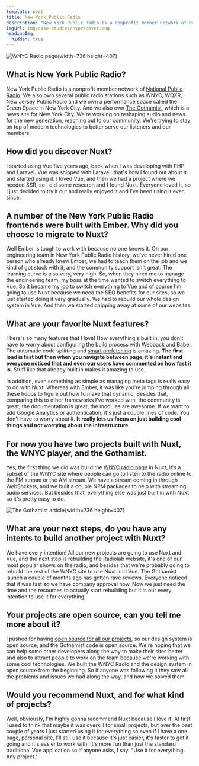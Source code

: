 ```yaml
---
template: post
title: New York Public Radio
description: "New York Public Radio is a nonprofit member network of National Public Radio. They recently rebuilt the WNYC radio page and their news website The Gothamist with Nuxt. We talked with Kim LaRocca, Senior Engineering Manager at NYPR about their migration to Nuxt and their future plans."
imgUrl: img/case-studies/nypr/cover.png
headingImg:
  hidden: true
---
```


![WNYC Radio page](img/case-studies/nypr/main.png){width=736 height=407}

## What is New York Public Radio?

New York Public Radio is a nonprofit member network of [National Public Radio](https://www.npr.org). We also own several public radio stations such as WNYC, WQXR, New Jersey Public Radio and we own a performance space called the Green Space in New York City. And we also own [The Gothamist](https://gothamist.com/), which is a news site for New York City. We're working on reshaping audio and news for the new generation, reaching out to our community. We're trying to stay on top of modern technologies to better serve our listeners and our members.

## How did you discover Nuxt?

I started using Vue five years ago, back when I was developing with PHP and Laravel. Vue was shipped with Laravel; that's how I found out about it and started using it. I loved Vue, and then we had a project where we needed SSR, so I did some research and I found Nuxt. Everyone loved it, so I just decided to try it out and really enjoyed it and I've been using it ever since.

## A number of the New York Public Radio frontends were built with Ember. Why did you choose to migrate to Nuxt?

Well Ember is tough to work with because no one knows it. On our engineering team in New York Public Radio history, we've never hired one person who already knew Ember, we had to teach them on the job and we kind of got stuck with it, and the community support isn't great. The learning curve is also very, very high. So, when they hired me to manage the engineering team, my boss at the time wanted to switch everything to Vue. So it became my job to switch everything to Vue and of course I'm going to use Nuxt because we need the SEO benefits for our sites, so we just started doing it very gradually. We had to rebuild our whole design system in Vue. And then we started chipping away at some of our websites.

## What are your favorite Nuxt features?

There's so many features that I love! How everything's built in, you don't have to worry about configuring the build process with Webpack and Babel. The automatic code splitting and [smart prefetching](/announcements/introducing-smart-prefetching) is amazing. **The first load is fast but then when you navigate between page, it's instant and everyone noticed that and even our users have commented on how fast it is.** Stuff like that already built in makes it amazing to use. 

In addition, even something as simple as managing meta tags is really easy to do with Nuxt. Whereas with Ember, it was like you're jumping through all these hoops to figure out how to make that dynamic. Besides that, comparing this to other frameworks I've worked with, the community is great, the documentation is great, the modules are awesome. If we want to add Google Analytics or authentication, it's just a couple lines of code. You don't have to worry about it. **It really lets us focus on just building cool things and not worrying about the infrastructure**.

## For now you have two projects built with Nuxt, the WNYC player, and the Gothamist.

Yes, the first thing we did was build the [WNYC radio page](https://www.wnyc.org/radio/) in Nuxt, it's a subset of the WNYC site where people can go to listen to the radio online to the FM stream or the AM stream. We have a stream coming in through WebSockets, and we built a couple NPM packages to help with streaming audio services. But besides that, everything else was just built in with Nuxt so it's pretty easy to do.

![The Gothamist article](img/case-studies/nypr/1.png){width=736 height=407}

## What are your next steps, do you have any intents to build another project with Nuxt?

We have every intention! All our new projects are going to use Nuxt and Vue, and the next step is rebuilding the Radiolab website, it's one of our most popular shows on the radio, and besides that we're probably going to rebuild the rest of the WNYC site to use Nuxt and Vue. The Gothamist launch a couple of months ago has gotten rave reviews. Everyone noticed that it was fast so we have company approval now. Now we just need the time and the resources to actually start rebuilding but it is our every intention to use it for everything.

## Your projects are open source, can you tell me more about it?

I pushed for having [open source for all our projects](https://github.com/nypublicradio), so our design system is open source, and the Gothamist code is open source. We're hoping that we can help some other developers along the way to make their sites better and also to attract people to work on the team because we're working with some cool technologies. We built the WNYC Radio and the design system in open source from the beginning. So if anyone was following it they saw all the problems and issues we had along the way, and how we solved them.

## Would you recommend Nuxt, and for what kind of projects?

Well, obviously, I'm highly gonna recommend Nuxt because I love it. At first I used to think that maybe it was overkill for small projects, but over the past couple of years I just started using it for everything so even if I have a one page, personal site, I'll still use it because it's just easier, it's faster to get it going and it's easier to work with. It's more fun than just the standard traditional Vue application so if anyone asks, I say: "Use it for everything. Any project."
